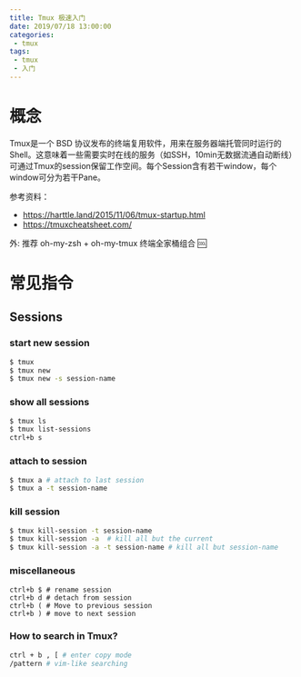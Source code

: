 ```yaml
---
title: Tmux 极速入门
date: 2019/07/18 13:00:00
categories: 
 - tmux
tags:
 - tmux
 - 入门
---
```




# 概念

Tmux是一个 BSD 协议发布的终端复用软件，用来在服务器端托管同时运行的 Shell。这意味着一些需要实时在线的服务（如SSH，10min无数据流通自动断线）可通过Tmux的session保留工作空间。每个Session含有若干window，每个window可分为若干Pane。

参考资料：

- https://harttle.land/2015/11/06/tmux-startup.html
- https://tmuxcheatsheet.com/

外: 推荐 oh-my-zsh + oh-my-tmux 终端全家桶组合 :cool:

# 常见指令

## Sessions

### start new session

```bash
$ tmux
$ tmux new 
$ tmux new -s session-name
```

### show all sessions

```bash
$ tmux ls
$ tmux list-sessions
ctrl+b s
```

### attach to session

```bash
$ tmux a # attach to last session
$ tmux a -t session-name
```

### kill session

```bash
$ tmux kill-session -t session-name
$ tmux kill-session -a  # kill all but the current
$ tmux kill-session -a -t session-name # kill all but session-name
```

### miscellaneous

```
ctrl+b $ # rename session
ctrl+b d # detach from session
ctrl+b ( # Move to previous session
ctrl+b ) # move to next session
```

### How to search in Tmux?

```bash
ctrl + b , [ # enter copy mode
/pattern # vim-like searching
```

